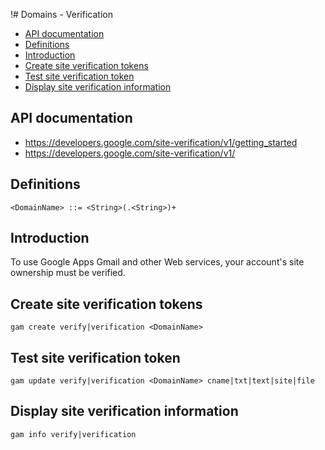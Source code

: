 !# Domains - Verification
- [API documentation](#api-documentation)
- [Definitions](#definitions)
- [Introduction](#introduction)
- [Create site verification tokens](#create-site-verification-tokens)
- [Test site verification token](#test-site-verification-token)
- [Display site verification information](#display-site-verification-information)

## API documentation
* https://developers.google.com/site-verification/v1/getting_started
* https://developers.google.com/site-verification/v1/

## Definitions
```
<DomainName> ::= <String>(.<String>)+
```
## Introduction
To use Google Apps Gmail and other Web services, your account's site ownership must be verified.

## Create site verification tokens
```
gam create verify|verification <DomainName>
```
## Test site verification token
```
gam update verify|verification <DomainName> cname|txt|text|site|file
```
## Display site verification information
```
gam info verify|verification
```
